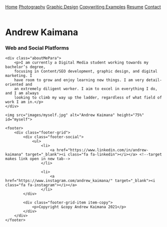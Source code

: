 <!DOCTYPE HTML>

<html>
<head>
	<meta charset="UTF-8">
	<link rel="stylesheet" href="style.css">
	<link rel="stylesheet" href="style.php">
	<link rel="stylesheet" href="https://cdnjs.cloudflare.com/ajax/libs/font-awesome/4.7.0/css/font-awesome.min.css">
	<title>Andrew Kaimana</title>
</head>
<body>

<!--LINKS-->

<div class="navBar">
	<a class="active" href="index.php">Home</a>
	<a class="clearfix" href="#">Photography</a>
	<a class="clearfix" href="graphicdesign.html">Graphic Design</a>
	<a class="clearfix" href="#">Copywriting Examples</a>
	<a class="clearfix" href="resume.html">Resume</a>
	<a class="clearfix" href="ContactForm.html">Contact</a>
</div>

<br>

<div class="heading">
	<h1>Andrew Kaimana</h1>
	<h3>Web and Social Platforms</h3>
	
	<div class="aboutMePara">
		<p>I am currently a Digital Media student working towards my bachelor’s degree, 
		focusing in Content/SEO development, graphic design, and digital marketing. I 
		have room to grow and enjoy learning new things. I am very detail-oriented and 
		an extremely diligent worker. I aim to excel in everything I do, and I am always 
		looking to climb my way up the ladder, regardless of what field of work I am in.</p>
	</div>
	
	<img src="images/myself.jpg" alt="Andrew Kaimana" height="75%" id="myself">
	
</div>

<!--FOOTER-->
	<footer>
		<div class="footer-grid">
			<div class="footer-social">
				<ul>
					<li>
						<a href="https://www.linkedin.com/in/andrew-kaimana" target="_blank"><i class="fa fa-linkedin"></i></a>	<!--target makes link open in new tab-->
					</li>
		
					<li>
						<a href="https://www.instagram.com/andrew_kaimana/" target="_blank"><i class="fa fa-instagram"></i></a>
					</li>
			</div>
			
			<div class="footer-grid-item item-copy">
				<p>Copyright &copy Andrew Kaimana 2021</p>
			</div>
		</div>
	</footer>

<!--<hr style="color: #2a1315">-->		<!--horizontal line "break"-->

</body>
</html>
